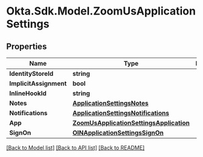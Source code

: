 # Okta.Sdk.Model.ZoomUsApplicationSettings

## Properties

Name | Type | Description | Notes
------------ | ------------- | ------------- | -------------
**IdentityStoreId** | **string** |  | [optional] 
**ImplicitAssignment** | **bool** |  | [optional] 
**InlineHookId** | **string** |  | [optional] 
**Notes** | [**ApplicationSettingsNotes**](ApplicationSettingsNotes.md) |  | [optional] 
**Notifications** | [**ApplicationSettingsNotifications**](ApplicationSettingsNotifications.md) |  | [optional] 
**App** | [**ZoomUsApplicationSettingsApplication**](ZoomUsApplicationSettingsApplication.md) |  | 
**SignOn** | [**OINApplicationSettingsSignOn**](OINApplicationSettingsSignOn.md) |  | [optional] 

[[Back to Model list]](../README.md#documentation-for-models) [[Back to API list]](../README.md#documentation-for-api-endpoints) [[Back to README]](../README.md)

